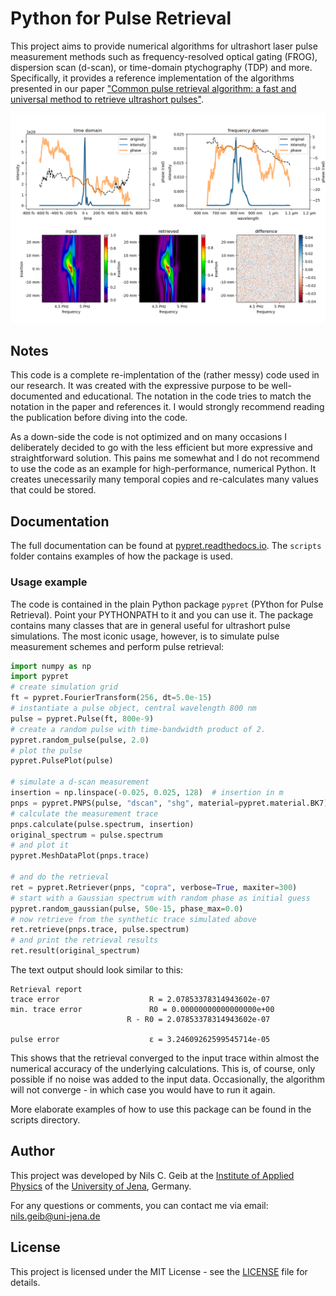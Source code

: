 # Python for Pulse Retrieval

This project aims to provide numerical algorithms for ultrashort laser pulse measurement methods such as frequency-resolved optical gating (FROG), dispersion scan (d-scan), or time-domain ptychography (TDP) and more. Specifically, it provides a reference implementation of the algorithms presented in our paper ["Common pulse retrieval algorithm: a fast and universal method to retrieve ultrashort pulses"](https://www.osapublishing.org/optica/abstract.cfm?uri=optica-6-4-495).

![Example output](scripts/result.png?raw=true "Result")

## Notes

This code is a complete re-implentation of the (rather messy) code used in our research. It was created with the expressive purpose to be well-documented and educational. The notation in the code tries to match the notation in the paper and references it. I would strongly recommend reading the publication before diving into the code.

As a down-side the code is not optimized and on many occasions I deliberately decided to go with the less efficient but more expressive and straightforward solution. This pains me somewhat and I do not recommend to use the code as an example for high-performance, numerical Python. It creates unecessarily many temporal copies and re-calculates many values that could be stored.

## Documentation

The full documentation can be found at [pypret.readthedocs.io](https://pypret.readthedocs.io). The ``scripts`` folder contains examples of how the package is used.

### Usage example
The code is contained in the plain Python package ``pypret`` (PYthon for Pulse Retrieval). Point your PYTHONPATH to it and you can use it. The package contains many classes that are in general useful for ultrashort pulse simulations. The most iconic usage, however, is to simulate pulse measurement schemes and perform pulse retrieval:

```python
import numpy as np
import pypret
# create simulation grid
ft = pypret.FourierTransform(256, dt=5.0e-15)
# instantiate a pulse object, central wavelength 800 nm
pulse = pypret.Pulse(ft, 800e-9)
# create a random pulse with time-bandwidth product of 2.
pypret.random_pulse(pulse, 2.0)
# plot the pulse
pypret.PulsePlot(pulse)

# simulate a d-scan measurement
insertion = np.linspace(-0.025, 0.025, 128)  # insertion in m
pnps = pypret.PNPS(pulse, "dscan", "shg", material=pypret.material.BK7)
# calculate the measurement trace
pnps.calculate(pulse.spectrum, insertion)
original_spectrum = pulse.spectrum
# and plot it
pypret.MeshDataPlot(pnps.trace)

# and do the retrieval
ret = pypret.Retriever(pnps, "copra", verbose=True, maxiter=300)
# start with a Gaussian spectrum with random phase as initial guess
pypret.random_gaussian(pulse, 50e-15, phase_max=0.0)
# now retrieve from the synthetic trace simulated above
ret.retrieve(pnps.trace, pulse.spectrum)
# and print the retrieval results
ret.result(original_spectrum)
```
The text output should look similar to this:
```
Retrieval report
trace error                    R = 2.07853378314943602e-07
min. trace error               R0 = 0.00000000000000000e+00
                          R - R0 = 2.07853378314943602e-07

pulse error                    ε = 3.24609262599545714e-05
```
This shows that the retrieval converged to the input trace within almost the numerical accuracy of the underlying calculations. This is, of course, only possible if no noise was added to the input data. Occasionally, the algorithm will not converge - in which case you would have to run it again.

More elaborate examples of how to use this package can be found in the scripts directory.

## Author

This project was developed by Nils C. Geib at the [Institute of Applied Physics](https://www.iap.uni-jena.de/Micro_+structure+Technology/Research+Group%3Cbr%3EPhotonics+in+2D_Materials/Ultrashort+Laser+Pulse+Metrology.html) of the [University of Jena](https://www.uni-jena.de), Germany.

For any questions or comments, you can contact me via email: nils.geib@uni-jena.de

## License

This project is licensed under the MIT License - see the [LICENSE](LICENSE) file for details.
